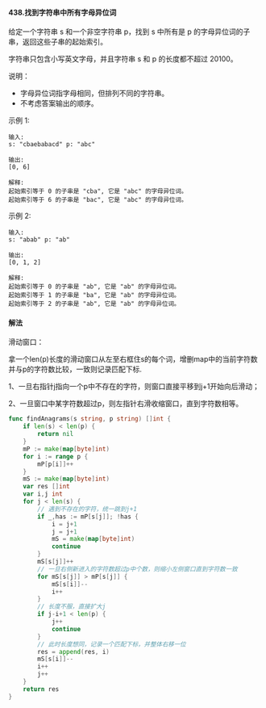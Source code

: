 #### 438.找到字符串中所有字母异位词

给定一个字符串 s 和一个非空字符串 p，找到 s 中所有是 p 的字母异位词的子串，返回这些子串的起始索引。

字符串只包含小写英文字母，并且字符串 s 和 p 的长度都不超过 20100。

说明：
- 字母异位词指字母相同，但排列不同的字符串。
- 不考虑答案输出的顺序。

示例 1:
```
输入:
s: "cbaebabacd" p: "abc"

输出:
[0, 6]

解释:
起始索引等于 0 的子串是 "cba", 它是 "abc" 的字母异位词。
起始索引等于 6 的子串是 "bac", 它是 "abc" 的字母异位词。
```

 示例 2:
 ```
 输入:
s: "abab" p: "ab"

输出:
[0, 1, 2]

解释:
起始索引等于 0 的子串是 "ab", 它是 "ab" 的字母异位词。
起始索引等于 1 的子串是 "ba", 它是 "ab" 的字母异位词。
起始索引等于 2 的子串是 "ab", 它是 "ab" 的字母异位词。
 ```

#### 解法
滑动窗口：

拿一个len(p)长度的滑动窗口从左至右框住s的每个词，增删map中的当前字符数并与p的字符数比较，一致则记录匹配下标.

1、一旦右指针j指向一个p中不存在的字符，则窗口直接平移到j+1开始向后滑动；

2、一旦窗口中某字符数超过p，则左指针右滑收缩窗口，直到字符数相等。

```go
func findAnagrams(s string, p string) []int {
	if len(s) < len(p) {
		return nil
	}
	mP := make(map[byte]int)
	for i := range p {
		mP[p[i]]++
	}
	mS := make(map[byte]int)
	var res []int
	var i,j int
	for j < len(s) {
		// 遇到不存在的字符，统一跳到j+1
		if _,has := mP[s[j]]; !has {
			i = j+1
			j = j+1
			mS = make(map[byte]int)
			continue
		}
		mS[s[j]]++
		// 一旦右侧新进入的字符数超过p中个数，则缩小左侧窗口直到字符数一致
		for mS[s[j]] > mP[s[j]] {
			mS[s[i]]--
			i++
		}
		// 长度不服，直接扩大j
		if j-i+1 < len(p) {
			j++
			continue
		}
		// 此时长度想同，记录一个匹配下标，并整体右移一位
		res = append(res, i)
		mS[s[i]]--
		i++
		j++
	}
	return res
}
```
